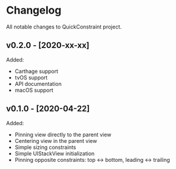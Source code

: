 # Changelog

All notable changes to QuickConstraint project.

## v0.2.0 - [2020-xx-xx]

Added:
* Carthage support
* tvOS support
* API documentation
* macOS support

## v0.1.0 - [2020-04-22]

Added:
* Pinning view directly to the parent view
* Centering view in the parent view
* Simple sizing constraints
* Simple UIStackView initialization
* Pinning opposite constraints: top <-> bottom, leading <->  trailing